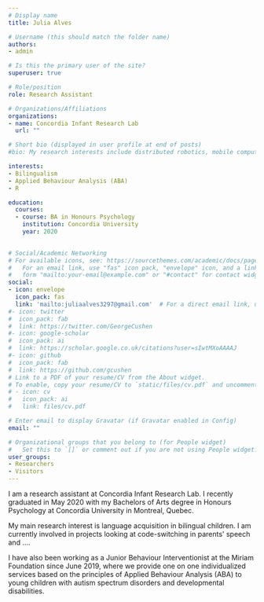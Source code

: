 ```yaml
---
# Display name
title: Julia Alves

# Username (this should match the folder name)
authors:
- admin

# Is this the primary user of the site?
superuser: true

# Role/position
role: Research Assistant

# Organizations/Affiliations
organizations:
- name: Concordia Infant Research Lab
  url: ""

# Short bio (displayed in user profile at end of posts)
#bio: My research interests include distributed robotics, mobile computing and programmable matter.

interests:
- Bilingualism
- Applied Behaviour Analysis (ABA)
- R

education:
  courses:
  - course: BA in Honours Psychology
    institution: Concordia University
    year: 2020
  

# Social/Academic Networking
# For available icons, see: https://sourcethemes.com/academic/docs/page-builder/#icons
#   For an email link, use "fas" icon pack, "envelope" icon, and a link in the
#   form "mailto:your-email@example.com" or "#contact" for contact widget.
social:
- icon: envelope
  icon_pack: fas
  link: 'mailto:juliaalves3297@gmail.com'  # For a direct email link, use "mailto:test@example.org".
#- icon: twitter
#  icon_pack: fab
#  link: https://twitter.com/GeorgeCushen
#- icon: google-scholar
#  icon_pack: ai
#  link: https://scholar.google.co.uk/citations?user=sIwtMXoAAAAJ
#- icon: github
#  icon_pack: fab
#  link: https://github.com/gcushen
# Link to a PDF of your resume/CV from the About widget.
# To enable, copy your resume/CV to `static/files/cv.pdf` and uncomment the lines below.
# - icon: cv
#   icon_pack: ai
#   link: files/cv.pdf

# Enter email to display Gravatar (if Gravatar enabled in Config)
email: ""

# Organizational groups that you belong to (for People widget)
#   Set this to `[]` or comment out if you are not using People widget.
user_groups:
- Researchers
- Visitors
---
```


I am a research assistant at Concordia Infant Research Lab. I recently graduated in May 2020 with my Bachelors of Arts degree in Honours Psychology at Concordia University in Montreal, Quebec.

My main research interest is language acquisition in bilingual children. I am currently involved in projects looking at code-switching in parents' speech and ....

I have also been working as a Junior Behaviour Interventionist at the Miriam Foundation since June 2019, where we provide one on one individualized services based on the principles of Applied Behaviour Analysis (ABA) to  young children with autism spectrum disorders and developmental disabilities.



